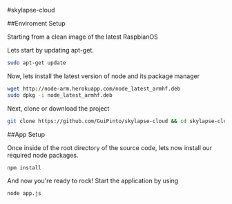 #skylapse-cloud


##Enviroment Setup

Starting from a clean image of the latest RaspbianOS

Lets start by updating apt-get.

```bash
sudo apt-get update
```

Now, lets install the latest version of node and its package manager

```bash
wget http://node-arm.herokuapp.com/node_latest_armhf.deb
sudo dpkg -i node_latest_armhf.deb
```

Next, clone or download the project
```bash
git clone https://github.com/GuiPinto/skylapse-cloud && cd skylapse-cloud
```

##App Setup

Once inside of the root directory of the source code, lets now install our required node packages.
```bash
npm install
```

And now you're ready to rock!
Start the application by using 
```bash
node app.js
```